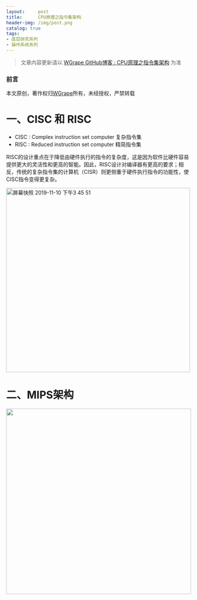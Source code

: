 ```yaml
---
layout:     post
title:      CPU原理之指令集架构
header-img: /img/post.png
catalog: true
tags:
- 底层研究系列
- 操作系统系列
---
```


> 文章内容更新请以 [WGrape GitHub博客 : CPU原理之指令集架构](https://github.com/WGrape/Blog/issues/270) 为准

### 前言
本文原创，著作权归[WGrape](https://github.com/WGrape)所有，未经授权，严禁转载

# 一、CISC 和 RISC
- CISC : Complex instruction set computer 复杂指令集
- RISC : Reduced instruction set computer 精简指令集

RISC的设计重点在于降低由硬件执行的指令的复杂度，这是因为软件比硬件容易提供更大的灵活性和更高的智能。因此，RISC设计对编译器有更高的要求；相反，传统的复杂指令集的计算机（CISR）则更侧重于硬件执行指令的功能性，使CISC指令变得更复杂。

<img width="497" alt="屏幕快照 2019-11-10 下午3 45 51" src="https://user-images.githubusercontent.com/35942268/68540698-388c7a00-03d1-11ea-9d01-61e0ff44ea8d.png">

# 二、MIPS架构

<img width="500" src="https://user-images.githubusercontent.com/35942268/193877656-c2f31908-1ef2-48bb-a70b-c0a3b1241894.png">
